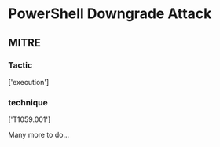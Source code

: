 # PowerShell Downgrade Attack

## MITRE

### Tactic
['execution']

### technique
['T1059.001']

Many more to do...
